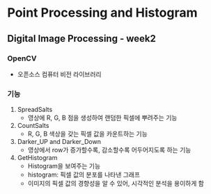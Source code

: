 # Point Processing and Histogram
## Digital Image Processing - week2

### OpenCV
- 오픈소스 컴퓨터 비전 라이브러리

### 기능
1. SpreadSalts
   * 영상에 R, G, B 점을 생성하여 랜덤한 픽셀에 뿌려주는 기능
2. CountSalts
   * R, G, B 색상을 갖는 픽셀 값을 카운트하는 기능
3. Darker_UP and Darker_Down
   * 영상에서 row가 증가할수록, 감소할수록 어두어지도록 하는 기능
4. GetHistogram
   * Histogram을 보여주는 기능
   * histogram: 픽셀 값의 분포를 나타낸 그래프
   * 이미지의 픽셀 값의 경향성을 알 수 있어, 시각적인 분석을 용이하게 함
